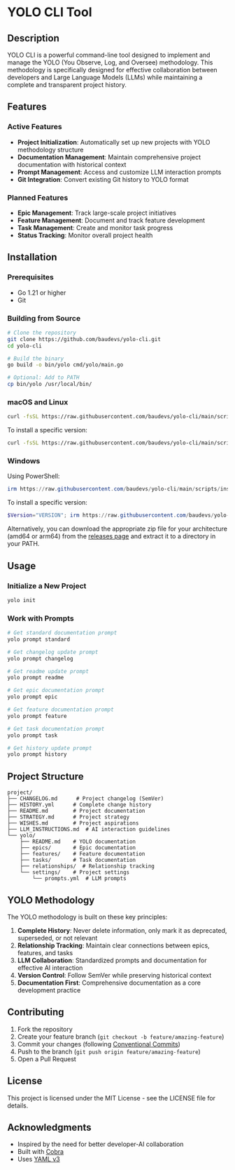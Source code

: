 # YOLO CLI Tool

## Description

YOLO CLI is a powerful command-line tool designed to implement and manage the YOLO (You Observe, Log, and Oversee) methodology. This methodology is specifically designed for effective collaboration between developers and Large Language Models (LLMs) while maintaining a complete and transparent project history.

## Features

### Active Features
- **Project Initialization**: Automatically set up new projects with YOLO methodology structure
- **Documentation Management**: Maintain comprehensive project documentation with historical context
- **Prompt Management**: Access and customize LLM interaction prompts
- **Git Integration**: Convert existing Git history to YOLO format

### Planned Features
- **Epic Management**: Track large-scale project initiatives
- **Feature Management**: Document and track feature development
- **Task Management**: Create and monitor task progress
- **Status Tracking**: Monitor overall project health

## Installation

### Prerequisites
- Go 1.21 or higher
- Git

### Building from Source
```bash
# Clone the repository
git clone https://github.com/baudevs/yolo-cli.git
cd yolo-cli

# Build the binary
go build -o bin/yolo cmd/yolo/main.go

# Optional: Add to PATH
cp bin/yolo /usr/local/bin/
```

### macOS and Linux
```bash
curl -fsSL https://raw.githubusercontent.com/baudevs/yolo-cli/main/scripts/install.sh | bash
```

To install a specific version:
```bash
curl -fsSL https://raw.githubusercontent.com/baudevs/yolo-cli/main/scripts/install.sh | bash -s VERSION
```

### Windows
Using PowerShell:
```powershell
irm https://raw.githubusercontent.com/baudevs/yolo-cli/main/scripts/install.ps1 | iex
```

To install a specific version:
```powershell
$Version="VERSION"; irm https://raw.githubusercontent.com/baudevs/yolo-cli/main/scripts/install.ps1 | iex
```

Alternatively, you can download the appropriate zip file for your architecture (amd64 or arm64) from the [releases page](https://github.com/baudevs/yolo-cli/releases) and extract it to a directory in your PATH.

## Usage

### Initialize a New Project
```bash
yolo init
```

### Work with Prompts
```bash
# Get standard documentation prompt
yolo prompt standard

# Get changelog update prompt
yolo prompt changelog

# Get readme update prompt
yolo prompt readme

# Get epic documentation prompt
yolo prompt epic

# Get feature documentation prompt
yolo prompt feature

# Get task documentation prompt
yolo prompt task

# Get history update prompt
yolo prompt history
```

## Project Structure
```
project/
├── CHANGELOG.md      # Project changelog (SemVer)
├── HISTORY.yml      # Complete change history
├── README.md        # Project documentation
├── STRATEGY.md      # Project strategy
├── WISHES.md        # Project aspirations
├── LLM_INSTRUCTIONS.md  # AI interaction guidelines
└── yolo/
    ├── README.md    # YOLO documentation
    ├── epics/       # Epic documentation
    ├── features/    # Feature documentation
    ├── tasks/       # Task documentation
    ├── relationships/  # Relationship tracking
    └── settings/    # Project settings
        └── prompts.yml  # LLM prompts
```

## YOLO Methodology

The YOLO methodology is built on these key principles:

1. **Complete History**: Never delete information, only mark it as deprecated, superseded, or not relevant
2. **Relationship Tracking**: Maintain clear connections between epics, features, and tasks
3. **LLM Collaboration**: Standardized prompts and documentation for effective AI interaction
4. **Version Control**: Follow SemVer while preserving historical context
5. **Documentation First**: Comprehensive documentation as a core development practice

## Contributing

1. Fork the repository
2. Create your feature branch (`git checkout -b feature/amazing-feature`)
3. Commit your changes (following [Conventional Commits](https://www.conventionalcommits.org/))
4. Push to the branch (`git push origin feature/amazing-feature`)
5. Open a Pull Request

## License

This project is licensed under the MIT License - see the LICENSE file for details.

## Acknowledgments

- Inspired by the need for better developer-AI collaboration
- Built with [Cobra](https://github.com/spf13/cobra)
- Uses [YAML v3](https://github.com/go-yaml/yaml)